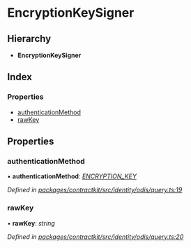 # EncryptionKeySigner

## Hierarchy

* **EncryptionKeySigner**

## Index

### Properties

* [authenticationMethod](_identity_odis_query_.encryptionkeysigner.md#authenticationmethod)
* [rawKey](_identity_odis_query_.encryptionkeysigner.md#rawkey)

## Properties

### authenticationMethod

• **authenticationMethod**: [_ENCRYPTION\_KEY_](../enums/_identity_odis_query_.authenticationmethod.md#encryption_key)

_Defined in_ [_packages/contractkit/src/identity/odis/query.ts:19_](https://github.com/celo-org/celo-monorepo/blob/master/packages/contractkit/src/identity/odis/query.ts#L19)

### rawKey

• **rawKey**: _string_

_Defined in_ [_packages/contractkit/src/identity/odis/query.ts:20_](https://github.com/celo-org/celo-monorepo/blob/master/packages/contractkit/src/identity/odis/query.ts#L20)

